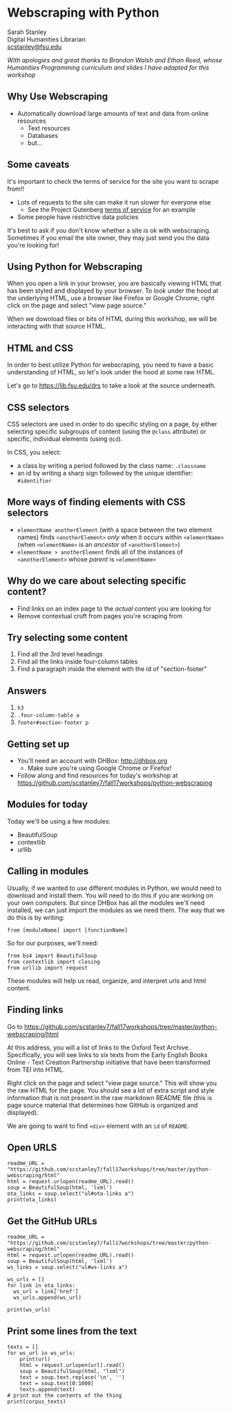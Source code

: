 # Webscraping with Python

Sarah Stanley<br/>
Digital Humanities Librarian<br/>
[scstanley@fsu.edu](mailto:scstanley@fsu.edu)

*With apologies and great thanks to Brandon Walsh and Ethan Reed, whose Humanities Programming curriculum and slides I have adapted for this workshop*

## Why Use Webscraping

* Automatically download large amounts of text and data from online resources
  * Text resources
  * Databases
  * but...
  
## Some caveats

It's important to check the terms of service for the site you want to scrape from!!

* Lots of requests to the site can make it run slower for everyone else
  * See the Project Gutenberg [terms of service](https://www.gutenberg.org/wiki/Gutenberg:Terms_of_Use#Audience) for an example
* Some people have restrictive data policies

It's best to ask if you don't know whether a site is ok with webscraping. Sometimes if you email the site owner, they may just send you the data you're looking for!

## Using Python for Webscraping

When you open a link in your browser, you are basically viewing HTML that has been styled and displayed by your browser. To look under the hood at the underlying HTML, use a browser like Firefox or Google Chrome, right click on the page and select "view page source."

When we download files or bits of HTML during this workshop, we will be interacting with that source HTML.

## HTML and CSS

In order to best utilize Python for webscraping, you need to have a basic understanding of HTML, so let's look under the hood at some raw HTML.

Let's go to https://lib.fsu.edu/drs to take a look at the source underneath.

## CSS selectors

CSS selectors are used in order to do specific styling on a page, by either selecting specific subgroups of content (using the `@class` attribute) or specific, individual elements (using `@id`). 

In CSS, you select: 

* a class by writing a period followed by the class name: `.classname`
* an id by writing a sharp sign followed by the unique identifier: `#identifier`

## More ways of finding elements with CSS selectors

* `elementName anotherElement` (with a space between the two element names) finds `<anotherElement>` *only* when it occurs within `<elementName>` (when `<elementName>` is an *ancestor* of `<anotherElement>`)
* `elementName > anotherElement` finds all of the instances of `<anotherElement>` whose *parent* is `<elementName>`

## Why do we care about selecting specific content?

* Find links on an index page to the *actual* content you are looking for 
* Remove contextual cruft from pages you're scraping from 

## Try selecting some content 

1. Find all the 3rd level headings
2. Find all the links inside four-column tables
3. Find a paragraph inside the element with the id of "section-footer"

## Answers

1. `h3`
2. `.four-column-table a`
3. `footer#section-footer p`

## Getting set up

* You'll need an account with DHBox: http://dhbox.org
  * Make sure you're using Google Chrome or Firefox!
* Follow along and find resources for today's workshop at https://github.com/scstanley7/fall17workshops/python-webscraping

## Modules for today

Today we'll be using a few modules:
* BeautifulSoup 
* contextlib
* urllib

## Calling in modules 

Usually, if we wanted to use different modules in Python, we would need to download and install them. You will need to do this if you are working on your own computers. But since DHBox has all the modules we'll need installed, we can just import the modules as we need them. The way that we do this is by writing:

`from [moduleName] import [functionName]`

So for our purposes, we'll need:

```
from bs4 import BeautifulSoup
from contextlib import closing
from urllib import request
```

These modules will help us read, organize, and interpret urls and html content.

## Finding links 

Go to https://github.com/scstanley7/fall17workshops/tree/master/python-webscraping/html

At this address, you will a list of links to the Oxford Text Archive. Specifically, you will see links to six texts from the Early English Books Online - Text Creation Partnership initiative that have been transformed from TEI into HTML.

Right click on the page and select "view page source." This will show you the raw HTML for the page. You should see a lot of extra script and style information that is not present in the raw markdown README file (this is page source material that determines how GitHub is organized and displayed). 

We are going to want to find `<div>` element with an `id` of `README`.

## Open URLS 

```
readme_URL = "https://github.com/scstanley7/fall17workshops/tree/master/python-webscraping/html"
html = request.urlopen(readme_URL).read()
soup = BeautifulSoup(html, 'lxml')
ota_links = soup.select("ul#ota-links a")
print(ota_links)
```

## Get the GitHub URLs  

```
readme_URL = "https://github.com/scstanley7/fall17workshops/tree/master/python-webscraping/html"
html = request.urlopen(readme_URL).read()
soup = BeautifulSoup(html, 'lxml')
ws_links = soup.select("ul#ws-links a")

ws_urls = []
for link in ota_links:
  ws_url = link['href']
  ws_urls.append(ws_url)
  
print(ws_urls)
```

## Print some lines from the text

```
texts = []
for ws_url in ws_urls:
    print(url)
    html = request.urlopen(url).read()
    soup = BeautifulSoup(html, "lxml")
    text = soup.text.replace('\n', '')
    text = soup.text[0:1000]
    texts.append(text)
# print out the contents of the thing
print(corpus_texts)
```














